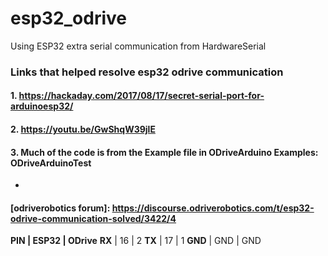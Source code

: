 # esp32_odrive

Using ESP32 extra serial communication from HardwareSerial
### Links that helped resolve esp32 odrive communication
#### 1. https://hackaday.com/2017/08/17/secret-serial-port-for-arduinoesp32/
#### 2. https://youtu.be/GwShqW39jlE
#### 3. Much of the code is from the Example file in ODriveArduino Examples: **ODriveArduinoTest**
 * 
#### [odriverobotics forum]: https://discourse.odriverobotics.com/t/esp32-odrive-communication-solved/3422/4

 **PIN | ESP32 | ODrive**
 **RX** |    16 |  2
 **TX** |    17 |  1
 **GND** |   GND | GND
 
